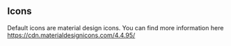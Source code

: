 ## Icons
Default icons are material design icons. You can find more information here https://cdn.materialdesignicons.com/4.4.95/

